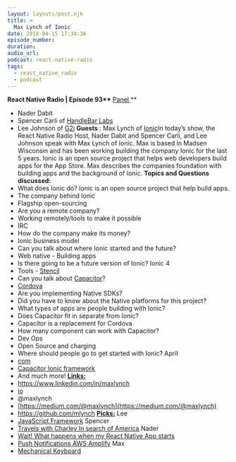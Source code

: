 ```yaml
---
layout: layouts/post.njk
title: >
  Max Lynch of Ionic
date: 2018-04-15 17:34:36
episode_number:
duration:
audio_url:
podcast: react-native-radio
tags:
  - react_native_radio
  - podcast
---
```


**React Native Radio | Episode 93\*\*** <u>Panel </u>\*\*

- Nader Dabit
- Spencer Carli of [HandleBar Labs](https://learn.handlebarlabs.com)
- Lee Johnson of [G2i](https://www.linkedin.com/company/g2i-inc-)
  **Guests** : Max Lynch of [Ionic](https://ionicframework.com)In today’s show, the React Native Radio Host, Nader Dabit and Spencer Carli, and Lee Johnson speak with Max Lynch of Ionic. Max is based in Madsen Wisconsin and has been working building the company Ionic for the last 5 years. Ionic is an open source project that helps web developers build apps for the App Store. Max describes the companies foundation with building apps and the background of Ionic. **Topics and Questions discussed:**
- What does Ionic do? Ionic is an open source project that help build apps.
- The company behind Ionic
- Flagship open-sourcing
- Are you a remote company?
- Working remotely/tools to make it possible
- IRC
- How do the company make its money?
- Ionic business model
- Can you talk about where Ionic started and the future?
- Web native - Building apps
- Is there going to be a future version of Ionic? Ionic 4
- Tools - [Stencil](https://stenciljs.com)
- Can you talk about [Capacitor](https://github.com/ionic-team/capacitor)?
- [Cordova](https://cordova.apache.org/plugins/)
- Are you implementing Native SDKs?
- Did you have to know about the Native platforms for this project?
- What types of apps are people building with Ionic?
- Does Capacitor fit in separate from Ionic?
- Capacitor is a replacement for Cordova
- How many component can work with Capacitor?
- Dev Ops
- Open Source and charging
- Where should people go to get started with Ionic? April
- [com](http://ionicframwork.com)
- [Capacitor Ionic framework](https://capacitor.ionicframework.com/docs/getting-started/with-ionic/)
- And much more!
  **<u>Links: </u>**
- https://www.linkedin.com/in/maxlynch
- [io](http://ionic.io)
- @maxlynch
- [https://medium.com/@maxlynch](https://medium.com/@maxlynch)
- https://github.com/mlynch
  **<u>Picks:</u>** Lee
- [JavaScript Framework](https://medium.com/javascript-scene/top-javascript-libraries-tech-to-learn-in-2018-c38028e028e6)
  Spencer
- [Travels with Charley In search of America](https://www.amazon.com/Travels-Charley-Search-America-Steinbeck/dp/0140053204)
  Nader
- [Wait! What happens when my React Native App starts](https://levelup.gitconnected.com/wait-what-happens-when-my-react-native-application-starts-an-in-depth-look-inside-react-native-5f306ef3250f?gi=68b2e5b5c36d)
- [Push Notifications AWS Amplify](https://aws.amazon.com/about-aws/whats-new/2018/02/aws-amplify-open-source-javascript-library-adds-react-native-push-notifications-and-authentication-improvements/)
  Max
- [Mechanical Keyboard](http://www.wasdkeyboards.com)
